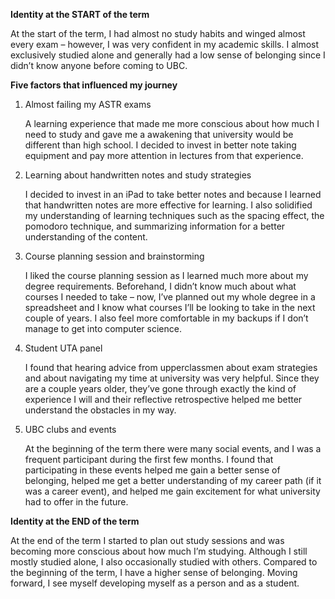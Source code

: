 **Identity at the START of the term**

At the start of the term, I had almost no study habits and winged almost every exam – however, I was very confident in my academic skills. I almost exclusively studied alone and generally had a low sense of belonging since I didn’t know anyone before coming to UBC. 

**Five factors that influenced my journey**

1. Almost failing my ASTR exams

    A learning experience that made me more conscious about how much I need to study and gave me a awakening that university would be different than high school. I decided to invest in better note taking equipment and pay more attention in lectures from that experience.


2. Learning about handwritten notes and study strategies

    I decided to invest in an iPad to take better notes and because I learned that handwritten notes are more effective for learning. I also solidified my understanding of learning techniques such as the spacing effect, the pomodoro technique, and summarizing information for a better understanding of the content. 

3. Course planning session and brainstorming

    I liked the course planning session as I learned much more about my degree requirements. Beforehand, I didn’t know much about what courses I needed to take – now, I’ve planned out my whole degree in a spreadsheet and I know what courses I’ll be looking to take in the next couple of years. I also feel more comfortable in my backups if I don’t manage to get into computer science.

4. Student UTA panel

    I found that hearing advice from upperclassmen about exam strategies and about navigating my time at university was very helpful. Since they are a couple years older, they’ve gone through exactly the kind of experience I will and their reflective retrospective helped me better understand the obstacles in my way.

5. UBC clubs and events

    At the beginning of the term there were many social events, and I was a frequent participant during the first few months. I found that participating in these events helped me gain a better sense of belonging, helped me get a better understanding of my career path (if it was a career event), and helped me gain excitement for what university had to offer in the future.


**Identity at the END of the term**

At the end of the term I started to plan out study sessions and was becoming more conscious about how much I’m studying. Although I still mostly studied alone, I also occasionally studied with others. Compared to the beginning of the term, I have a higher sense of belonging. Moving forward, I see myself developing myself as a person and as a student.
